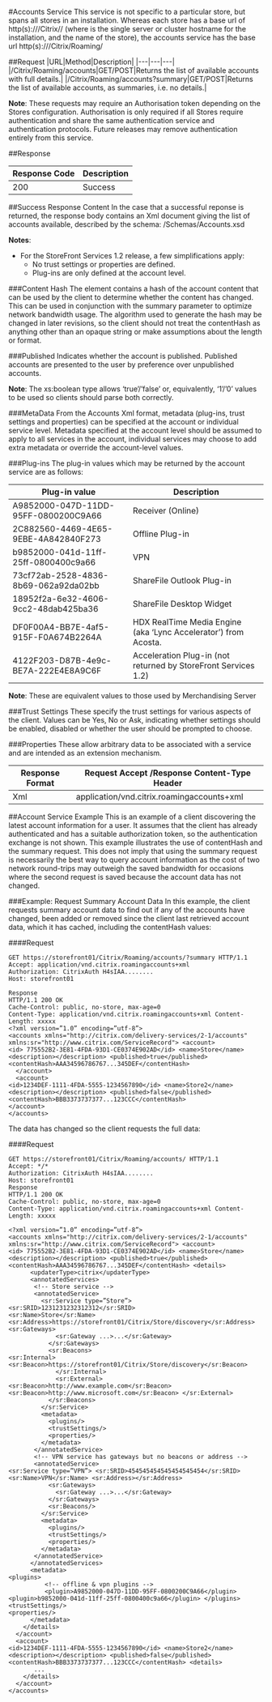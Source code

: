 #Accounts Service
This service is not specific to a particular store, but spans all stores in an installation. Whereas each store has a base url of http(s)://<host>/Citrix/<StoreName>/ (where <host> is the single server or cluster hostname for the installation, and <StoreName> the name of the store), the accounts service has the base url http(s)://<host>/Citrix/Roaming/

##Request
|URL|Method|Description|
|---|---|---||/Citrix/Roaming/accounts|GET/POST|Returns the list of available accounts with full details.||/Citrix/Roaming/accounts?summary|GET/POST|Returns the list of available accounts, as summaries, i.e. no details.|

**Note**: These requests may require an Authorisation token depending on the Stores configuration. Authorisation is only required if all Stores require authentication and share the same authentication service and authentication protocols. Future releases may remove authentication entirely from this service.

##Response

|Response Code|Description|
|---|---||200|Success|

##Success Response Content
In the case that a successful reponse is returned, the response body contains an Xml document giving the list of accounts available, described by the schema: /Schemas/Accounts.xsd

**Notes**:

* For the StoreFront Services 1.2 release, a few simplifications apply:
	* No trust settings or properties are defined.
	* Plug-ins are only defined at the account level.

###Content Hash
The <contentHash> element contains a hash of the account content that can be used by the client to determine whether the content has changed. This can be used in conjunction with the summary parameter to optimize network bandwidth usage. The algorithm used to generate the hash may be changed in later revisions, so the client should not treat the contentHash as anything other than an opaque string or make assumptions about the length or format.

###Published
Indicates whether the account is published. Published accounts are presented to the user by preference over unpublished accounts.

**Note**: The xs:boolean type allows ‘true’/’false’ or, equivalently, ‘1’/’0’ values to be used so clients should parse both correctly.

###MetaData
From the Accounts Xml format, metadata (plug-ins, trust settings and properties) can be specified at the account or individual service level. Metadata specified at the account level should be assumed to apply to all services in the account, individual services may choose to add extra metadata or override the account-level values.

###Plug-ins
The plug-in values which may be returned by the account service are as follows:
|Plug-in value|Description|
|---|---|
|A9852000-047D-11DD-95FF-0800200C9A66|Receiver (Online)|
|2C882560-4469-4E65-9EBE-4A842840F273|Offline Plug-in||b9852000-041d-11ff-25ff-0800400c9a66|VPN||73cf72ab-2528-4836-8b69-062a92da02bb|ShareFile Outlook Plug-in||18952f2a-6e32-4606-9cc2-48dab425ba36|ShareFile Desktop Widget||DF0F00A4-BB7E-4af5-915F-F0A674B2264A|HDX RealTime Media Engine (aka ‘Lync Accelerator’) from Acosta.||4122F203-D87B-4e9c-BE7A-222E4E8A9C6F|Acceleration Plug-in (not returned by StoreFront Services 1.2)|
**Note**: These are equivalent values to those used by Merchandising Server

###Trust Settings
These specify the trust settings for various aspects of the client. Values can be Yes, No or Ask, indicating whether settings should be enabled, disabled or whether the user should be prompted to choose.

###Properties
These allow arbitrary data to be associated with a service and are intended as an extension mechanism.

|Response Format|Request Accept /Response Content-Type Header|
|---|---||Xml|application/vnd.citrix.roamingaccounts+xml|

##Account Service Example
This is an example of a client discovering the latest account information for a user. It assumes that the client has already authenticated and has a suitable authorization token, so the authentication exchange is not shown. This example illustrates the use of contentHash and the summary request. This does not imply that using the summary request is necessarily the best way to query account information as the cost of two network round-trips may outweigh the saved bandwidth for occasions where the second request is saved because the account data has not changed.

###Example: Request Summary Account Data
In this example, the client requests summary account data to find out if any of the accounts have changed, been added or removed since the client last retrieved account data, which it has cached, including the contentHash values:

####Request
```
GET https://storefront01/Citrix/Roaming/accounts/?summary HTTP/1.1 Accept: application/vnd.citrix.roamingaccounts+xml
Authorization: CitrixAuth H4sIAA........
Host: storefront01
```
```
Response
HTTP/1.1 200 OK
Cache-Control: public, no-store, max-age=0
Content-Type: application/vnd.citrix.roamingaccounts+xml Content-Length: xxxxx
<?xml version=”1.0” encoding=”utf-8”>
<accounts xmlns="http://citrix.com/delivery-services/2-1/accounts"
xmlns:sr="http://www.citrix.com/ServiceRecord"> <account>
<id> 775552B2-3E81-4FDA-93D1-CE0374E902AD</id> <name>Store</name>
<description></description> <published>true</published> <contentHash>AAA34596786767...345DEF</contentHash>
  </account>
  <account>
<id>1234DEF-1111-4FDA-5555-1234567890</id> <name>Store2</name>
<description></description> <published>false</published> <contentHash>BBB3373737377...123CCC</contentHash>
</account>
</accounts>
```

The data has changed so the client requests the full data:

####Request
```
GET https://storefront01/Citrix/Roaming/accounts/ HTTP/1.1
Accept: */*
Authorization: CitrixAuth H4sIAA........
Host: storefront01
Response
HTTP/1.1 200 OK
Cache-Control: public, no-store, max-age=0
Content-Type: application/vnd.citrix.roamingaccounts+xml Content-Length: xxxxx
```
```
<?xml version=”1.0” encoding=”utf-8”>
<accounts xmlns="http://citrix.com/delivery-services/2-1/accounts"
xmlns:sr="http://www.citrix.com/ServiceRecord"> <account>
<id> 775552B2-3E81-4FDA-93D1-CE0374E902AD</id> <name>Store</name>
<description></description> <published>true</published> <contentHash>AAA34596786767...345DEF</contentHash> <details>
      <updaterType>citrix</updaterType>
      <annotatedServices>
       <!-- Store service -->
       <annotatedService>
         <sr:Service type=”Store”>
<sr:SRID>1231231232312312</sr:SRID>
<sr:Name>Store</sr:Name> <sr:Address>https://storefront01/Citrix/Store/discovery</sr:Address> <sr:Gateways>
             <sr:Gateway ...>...</sr:Gateway>
           </sr:Gateways>
           <sr:Beacons>
<sr:Internal> <sr:Beacon>https://storefront01/Citrix/Store/discovery</sr:Beacon>
             </sr:Internal>
             <sr:External>
<sr:Beacon>http://www.example.com</sr:Beacon>
<sr:Beacon>http://www.microsoft.com</sr:Beacon> </sr:External>
           </sr:Beacons>
         </sr:Service>
         <metadata>
           <plugins/>
           <trustSettings/>
           <properties/>
         </metadata>
       </annotatedService>
       <!-- VPN service has gateways but no beacons or address -->
       <annotatedService>
<sr:Service type=”VPN”> <sr:SRID>454545454545454545454</sr:SRID> <sr:Name>VPN</sr:Name> <sr:Address></sr:Address>
           <sr:Gateways>
             <sr:Gateway ...>...</sr:Gateway>
           </sr:Gateways>
           <sr:Beacons/>
         </sr:Service>
         <metadata>
           <plugins/>
           <trustSettings/>
           <properties/>
         </metadata>
       </annotatedService>
      </annotatedServices>
      <metadata>
<plugins>
          <!-- offline & vpn plugins -->
          <plugin>A9852000-047D-11DD-95FF-0800200C9A66</plugin>
<plugin>b9852000-041d-11ff-25ff-0800400c9a66</plugin> </plugins>
<trustSettings/>
<properties/>
      </metadata>
    </details>
  </account>
  <account>
<id>1234DEF-1111-4FDA-5555-1234567890</id> <name>Store2</name>
<description></description> <published>false</published> <contentHash>BBB3373737377...123CCC</contentHash> <details>
       ...
    </details>
  </account>
</accounts>
```